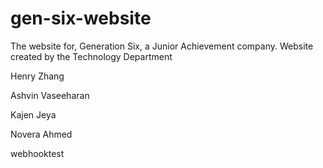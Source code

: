 # gen-six-website
The website for, Generation Six, a Junior Achievement company. Website created by the Technology Department

Henry Zhang

Ashvin Vaseeharan

Kajen Jeya

Novera Ahmed

webhooktest
